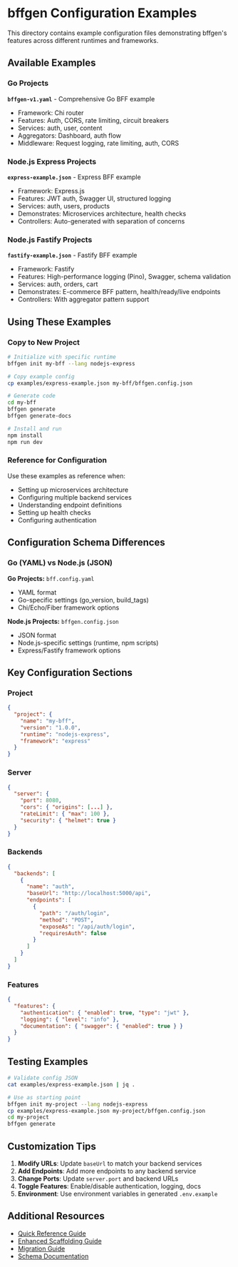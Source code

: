 # bffgen Configuration Examples

This directory contains example configuration files demonstrating bffgen's features across different runtimes and frameworks.

## Available Examples

### Go Projects

**`bffgen-v1.yaml`** - Comprehensive Go BFF example

- Framework: Chi router
- Features: Auth, CORS, rate limiting, circuit breakers
- Services: auth, user, content
- Aggregators: Dashboard, auth flow
- Middleware: Request logging, rate limiting, auth, CORS

### Node.js Express Projects

**`express-example.json`** - Express BFF example

- Framework: Express.js
- Features: JWT auth, Swagger UI, structured logging
- Services: auth, users, products
- Demonstrates: Microservices architecture, health checks
- Controllers: Auto-generated with separation of concerns

### Node.js Fastify Projects

**`fastify-example.json`** - Fastify BFF example

- Framework: Fastify
- Features: High-performance logging (Pino), Swagger, schema validation
- Services: auth, orders, cart
- Demonstrates: E-commerce BFF pattern, health/ready/live endpoints
- Controllers: With aggregator pattern support

## Using These Examples

### Copy to New Project

```bash
# Initialize with specific runtime
bffgen init my-bff --lang nodejs-express

# Copy example config
cp examples/express-example.json my-bff/bffgen.config.json

# Generate code
cd my-bff
bffgen generate
bffgen generate-docs

# Install and run
npm install
npm run dev
```

### Reference for Configuration

Use these examples as reference when:

- Setting up microservices architecture
- Configuring multiple backend services
- Understanding endpoint definitions
- Setting up health checks
- Configuring authentication

## Configuration Schema Differences

### Go (YAML) vs Node.js (JSON)

**Go Projects:** `bff.config.yaml`

- YAML format
- Go-specific settings (go_version, build_tags)
- Chi/Echo/Fiber framework options

**Node.js Projects:** `bffgen.config.json`

- JSON format
- Node.js-specific settings (runtime, npm scripts)
- Express/Fastify framework options

## Key Configuration Sections

### Project

```json
{
  "project": {
    "name": "my-bff",
    "version": "1.0.0",
    "runtime": "nodejs-express",
    "framework": "express"
  }
}
```

### Server

```json
{
  "server": {
    "port": 8080,
    "cors": { "origins": [...] },
    "rateLimit": { "max": 100 },
    "security": { "helmet": true }
  }
}
```

### Backends

```json
{
  "backends": [
    {
      "name": "auth",
      "baseUrl": "http://localhost:5000/api",
      "endpoints": [
        {
          "path": "/auth/login",
          "method": "POST",
          "exposeAs": "/api/auth/login",
          "requiresAuth": false
        }
      ]
    }
  ]
}
```

### Features

```json
{
  "features": {
    "authentication": { "enabled": true, "type": "jwt" },
    "logging": { "level": "info" },
    "documentation": { "swagger": { "enabled": true } }
  }
}
```

## Testing Examples

```bash
# Validate config JSON
cat examples/express-example.json | jq .

# Use as starting point
bffgen init my-project --lang nodejs-express
cp examples/express-example.json my-project/bffgen.config.json
cd my-project
bffgen generate
```

## Customization Tips

1. **Modify URLs**: Update `baseUrl` to match your backend services
2. **Add Endpoints**: Add more endpoints to any backend service
3. **Change Ports**: Update `server.port` and backend URLs
4. **Toggle Features**: Enable/disable authentication, logging, docs
5. **Environment**: Use environment variables in generated `.env.example`

## Additional Resources

- [Quick Reference Guide](../docs/QUICK_REFERENCE.md)
- [Enhanced Scaffolding Guide](../docs/ENHANCED_SCAFFOLDING.md)
- [Migration Guide](../docs/MIGRATION_GUIDE.md)
- [Schema Documentation](../schemas/bffgen-v1.json)
